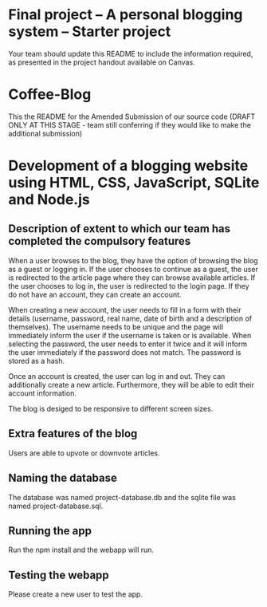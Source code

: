 Final project &ndash; A personal blogging system &ndash; Starter project
==========

Your team should update this README to include the information required, as presented in the project handout available on Canvas.
# Coffee-Blog
This the README for the Amended Submission of our source code (DRAFT ONLY AT THIS STAGE - team still conferring if they would like to make the additional submission)

# Development of a blogging website using HTML, CSS, JavaScript, SQLite and Node.js 

## Description of extent to which our team has completed the compulsory features
When a user browses to the blog, they have the option of browsing the blog as a guest or logging in. If the user chooses to continue as a guest, the user is redirected to the article page where they can browse available articles. If the user chooses to log in, the user is redirected to the login page. If they do not have an account, they can create an account. 

When creating a new account, the user needs to fill in a form with their details (username, password, real name, date of birth and a description of themselves). The username needs to be unique and the page will immediately inform the user if the username is taken or is available. When selecting the password, the user needs to enter it twice and it will inform the user immediately if the password does not match. The password is stored as a hash.

Once an account is created, the user can log in and out. They can additionally create a new article. Furthermore, they will be able to edit their account information.

The blog is desiged to be responsive to different screen sizes. 

## Extra features of the blog
Users are able to upvote or downvote articles. 

## Naming the database 
The database was named project-database.db and the sqlite file was named project-database.sql.

## Running the app
Run the npm install and the webapp will run.

## Testing the webapp
Please create a new user to test the app.

